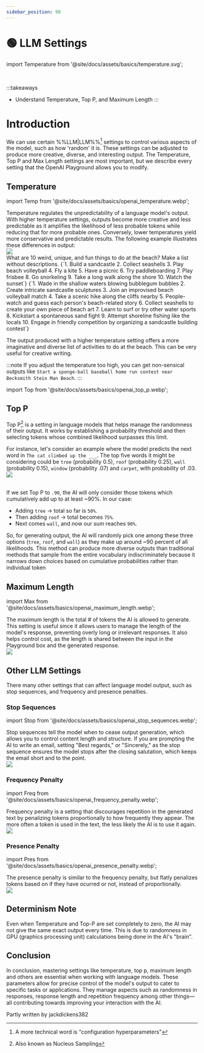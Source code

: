 ```yaml
---
sidebar_position: 98
---
```


# 🟢 LLM Settings


import Temperature from '@site/docs/assets/basics/temperature.svg';

<div style={{textAlign: 'center'}}>
  <Temperature style={{width:"100%",height:"300px",verticalAlign:"top"}}/>
</div>
<br/>

:::takeaways
- Understand Temperature, Top P, and Maximum Length
:::

# Introduction

We can use certain %%LLM|LLM%%[^a] settings to control various aspects of the model, such as how 'random' it is. These settings can be adjusted to produce more creative, diverse, and interesting output. The Temperature, Top P and Max Length settings are most important, but we describe every setting that the OpenAI Playground allows you to modify.

## Temperature

import Temp from '@site/docs/assets/basics/openai_temperature.webp';

<div className="flex flex-col sm:flex-row justify-between">
  <div>
Temperature regulates the unpredictability of a language model's output. With higher temperature settings, outputs become more creative and less predictable as it amplifies the likelihood of less probable tokens while reducing that for more probable ones. Conversely, lower temperatures yield more conservative and predictable results. The following example illustrates these differences in output:
  </div>
  <div className="mt-4 sm:mt-0 sm:ml-auto">
    <img src={Temp} className="img-docs w-20 sm:w-auto" />
  </div>
</div>

<AIInput>
What are 10 weird, unique, and fun things to do at the beach? Make a list without descriptions.
</AIInput>
<AIOutput title="ChatGPT Output (Temperature=0, Top P = 1)">
{`1. Build a sandcastle
2. Collect seashells
3. Play beach volleyball
4. Fly a kite
5. Have a picnic
6. Try paddleboarding
7. Play frisbee
8. Go snorkeling
9. Take a long walk along the shore
10. Watch the sunset`}
</AIOutput>
<AIOutput title="ChatGPT Output (Temperature=1.5, Top P = 1)">
{`1. Wade in the shallow waters blowing bubblegum bubbles
2. Create intricate sandcastle sculptures
3. Join an improvised beach volleyball match
4. Take a scenic hike along the cliffs nearby
5. People-watch and guess each person's beach-related story
6. Collect seashells to create your own piece of beach art
7. Learn to surf or try other water sports
8. Kickstart a spontaneous sand fight
9. Attempt shoreline fishing like the locals
10. Engage in friendly competition by organizing a sandcastle building contest`}
</AIOutput>

The output produced with a higher temperature setting offers a more imaginative and diverse list of activities to do at the beach. This can be very useful for creative writing.

:::note
If you adjust the temperature too high, you can get non-sensical outputs like `Start a sponge-ball baseball home run contest near Becksmith Stein Man Beach`.
:::

import Top from '@site/docs/assets/basics/openai_top_p.webp';

## Top P

Top P[^b] is a setting in language models that helps manage the randomness of their output. It works by establishing a probability threshold and then selecting tokens whose combined likelihood surpasses this limit.

<div className="flex flex-col sm:flex-row justify-between">
  <div>
For instance, let's consider an example where the model predicts the next word in <code>The cat climbed up the ___</code>. The top five words it might be considering could be <code>tree</code> (probability 0.5), <code>roof</code> (probability 0.25), <code>wall</code> (probability 0.15), <code>window</code> (probability .07) and <code>carpet</code>, with probability of .03.
  </div>
  <div className="mt-4 sm:mt-0 sm:ml-auto">
    <img src={Top} className="img-docs w-20 sm:w-auto" />
  </div>
</div>
<br/>

If we set Top P to `.90`, the AI will only consider those tokens which cumulatively add up to at least ~90%. In our case:

- Adding <code>tree</code> -> total so far is `50%`.
- Then adding <code>roof</code> -> total becomes `75%`. 
- Next comes <code>wall</code>, and now our sum reaches `90%`.  

So, for generating output, the AI will randomly pick one among these three options (<code>tree</code>, <code>roof</code>, and <code>wall</code>) as they make up around ~90 percent of all likelihoods. This method can produce more diverse outputs than traditional methods that sample from the entire vocabulary indiscriminately because it narrows down choices based on cumulative probabilities rather than individual token

## Maximum Length

import Max from '@site/docs/assets/basics/openai_maximum_length.webp';

<div className="flex flex-col sm:flex-row justify-between">
  <div>
The maximum length is the total # of tokens the AI is allowed to generate. This setting is useful since it allows users to manage the length of the model's response, preventing overly long or irrelevant responses. It also helps control cost, as the length is shared between the input in the Playground box and the generated response.
  </div>
  <div className="mt-4 sm:mt-0 sm:ml-auto">
    <img src={Max} className="img-docs w-20 sm:w-auto" />
  </div>
</div>

## Other LLM Settings

There many other settings that can affect language model output, such as stop sequences, and frequency and presence penalties.

### Stop Sequences

import Stop from '@site/docs/assets/basics/openai_stop_sequences.webp';

<div className="flex flex-col sm:flex-row justify-between">
  <div>
Stop sequences tell the model when to cease output generation, which allows you to control content length and structure. If you are prompting the AI to write an email, setting "Best regards," or "Sincerely," as the stop sequence ensures the model stops after the closing salutation, which keeps the email short and to the point.
  </div>
  <div className="mt-4 sm:mt-0 sm:ml-auto">
    <img src={Stop} className="img-docs w-20 sm:w-auto" />
  </div>
</div>

### Frequency Penalty

import Freq from '@site/docs/assets/basics/openai_frequency_penalty.webp';

<div className="flex flex-col sm:flex-row justify-between">
  <div>
Frequency penalty is a setting that discourages repetition in the generated text by penalizing tokens proportionally to how frequently they appear. The more often a token is used in the text, the less likely the AI is to use it again.
  </div>
  <div className="mt-4 sm:mt-0 sm:ml-auto">
    <img src={Freq} className="img-docs w-20 sm:w-auto" />
  </div>
</div>

### Presence Penalty

import Pres from '@site/docs/assets/basics/openai_presence_penalty.webp';

<div className="flex flex-col sm:flex-row justify-between">
  <div>
The presence penalty is similar to the frequency penalty, but flatly penalizes tokens based on if they have ocurred or not, instead of proportionally.
  </div>
  <div className="mt-4 sm:mt-0 sm:ml-auto">
    <img src={Pres} className="img-docs w-20 sm:w-auto" />
  </div>
</div>




## Determinism Note

Even when Temperature and Top-P are set completely to zero, the AI may not give the same exact output every time. This is due to randomness in GPU (graphics processing unit) calculations being done in the AI's "brain".

## Conclusion

In conclusion, mastering settings like temperature, top p, maximum length and others are essential when working with language models. These parameters allow for precise control of the model's output to cater to specific tasks or applications. They manage aspects such as randomness in responses, response length and repetition frequency among other things—all contributing towards improving your interaction with the AI.




Partly written by jackdickens382

[^a]: A more technical word is "configuration hyperparameters"
[^b]: Also known as Nucleus Sampling
